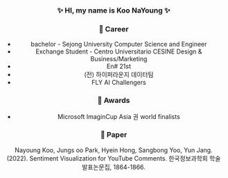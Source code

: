 <div align="center">

### ✨ HI, my name is Koo NaYoung ✨

### 🌱 Career
- bachelor - Sejong University Computer Science and Engineer
- Exchange Student - Centro Universitario CESINE Design & Business/Marketing
- En# 21st
- (전) 하이퍼라운지 데이터팀
- FLY AI Challengers


### 🔭 Awards
- Microsoft ImaginCup Asia 권 world finalists

### 💖 Paper 
Nayoung Koo, Jungs oo Park, Hyein Hong, Sangbong Yoo, Yun Jang. (2022). Sentiment Visualization for YouTube Comments. 한국정보과학회 학술발표논문집, 1864-1866.

<!--
| 💖 | Descriptions |
| --- | --- |
| 🔭 | I’m currently working ? |
|🌱 | I’m currently learning ? |
| 😄 |Interesting ?|
# 

--!>

</div>

<!--
**ooNa0/ooNa0** is a ✨ _special_ ✨ repository because its `README.md` (this file) appears on your GitHub profile.

Here are some ideas to get you started:

- 👯 I’m looking to collaborate on ...
- 🤔 I’m looking for help with ...
- 💬 Ask me about ...
- 📫 How to reach me: ...
- 😄 Pronouns: ...
- ⚡ Fun fact

-->
